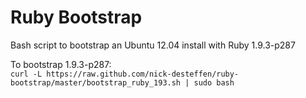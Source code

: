 Ruby Bootstrap
==============

Bash script to bootstrap an Ubuntu 12.04 install with Ruby 1.9.3-p287

To bootstrap 1.9.3-p287:  
`curl -L https://raw.github.com/nick-desteffen/ruby-bootstrap/master/bootstrap_ruby_193.sh | sudo bash`